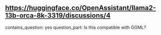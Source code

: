 ## https://huggingface.co/OpenAssistant/llama2-13b-orca-8k-3319/discussions/4

contains_question: yes
question_part: Is this compatible with GGML?